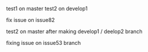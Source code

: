 


test1 on master
test2 on develop1

fix issue on issue82

test2 on master after making develop1 / deelop2 branch

fixing issue on issue53 branch 
